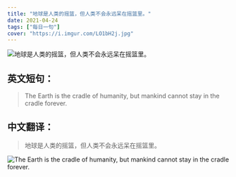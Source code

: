 ```yaml
---
title: "地球是人类的摇篮，但人类不会永远呆在摇篮里。"
date: 2021-04-24
tags: ["每日一句"]
cover: "https://i.imgur.com/LO1bH2j.jpg"
---
```


![地球是人类的摇篮，但人类不会永远呆在摇篮里。](https://i.imgur.com/XrDrgdZ.jpg)

## 英文短句：
> The Earth is the cradle of humanity, but mankind cannot stay in the cradle forever. 

<!--more-->

## 中文翻译：
> 地球是人类的摇篮，但人类不会永远呆在摇篮里。

![The Earth is the cradle of humanity, but mankind cannot stay in the cradle forever. ](https://i.imgur.com/dmWQtf9.jpg)

